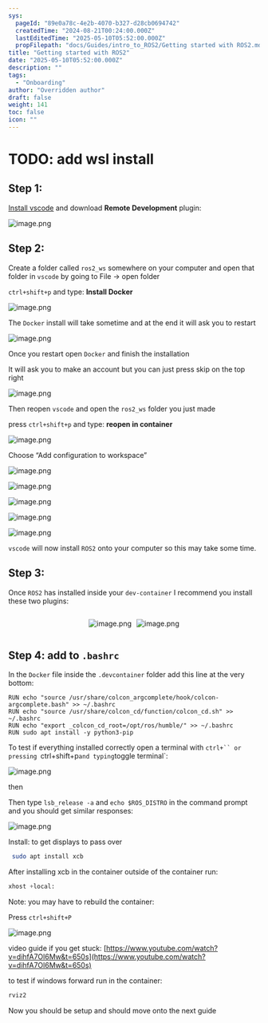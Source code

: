 ```yaml
---
sys:
  pageId: "89e0a78c-4e2b-4070-b327-d28cb0694742"
  createdTime: "2024-08-21T00:24:00.000Z"
  lastEditedTime: "2025-05-10T05:52:00.000Z"
  propFilepath: "docs/Guides/intro_to_ROS2/Getting started with ROS2.md"
title: "Getting started with ROS2"
date: "2025-05-10T05:52:00.000Z"
description: ""
tags:
  - "Onboarding"
author: "Overridden author"
draft: false
weight: 141
toc: false
icon: ""
---
```


# TODO: add wsl install

## Step 1:

[Install vscode](https://code.visualstudio.com/download) and download **Remote Development** plugin:

![image.png](https://prod-files-secure.s3.us-west-2.amazonaws.com/d518164a-d88e-44d1-a4ee-3adb3bd8bce0/efb52993-1881-4a40-b95e-6f020334f022/image.png?X-Amz-Algorithm=AWS4-HMAC-SHA256&X-Amz-Content-Sha256=UNSIGNED-PAYLOAD&X-Amz-Credential=ASIAZI2LB466TCC7X3ML%2F20250712%2Fus-west-2%2Fs3%2Faws4_request&X-Amz-Date=20250712T200914Z&X-Amz-Expires=3600&X-Amz-Security-Token=IQoJb3JpZ2luX2VjEOv%2F%2F%2F%2F%2F%2F%2F%2F%2F%2FwEaCXVzLXdlc3QtMiJHMEUCICOlsnQakrAqzYpqLCnCPPRF7oR0XkIAynpG%2BHMqdfNMAiEA8ABW4muqw%2BgxeU8tvQoZ40vMMotGogZf%2Fler89ic7U4qiAQI9P%2F%2F%2F%2F%2F%2F%2F%2F%2F%2FARAAGgw2Mzc0MjMxODM4MDUiDNMdVVwsPaXVfgAIISrcA%2BnkhVS1FDDIg9P9JgEX2FsVsvlCKpAOgdXMU6YKyRThhPY%2B03NN4qDn0R3MR46k8C1ycULeRlG8ajKgHbuvrNkQpEIzYrZxYJL0uLEO1l%2BCDk75cUMwpyGQODO8%2BUyB2T9HkSBdukT31kDXayBg1WMvZ1O%2BRBvrSPDPR00CZsQ3T33GaCskSiL3%2FsMErcxRHOoLr%2FhPhYYJFp45X%2FVE4MYZhAqHCY0bwlbF4BnB05ahRXOzVCC9Re0wTkcxZ8b%2FpY%2BmnS6S%2BrPUKVm1j8k4P2b8AjjSkwamuyHSthtUGpmN%2BiLOJv5aCh5OFSoelhYH%2F1b6HT8EJw6TaPvfZfwd6h1ethH%2B6TLX4WNWa78xhCGlugWh2EIBEgGExWXqw%2F5GG329KI%2BzFOJEhzZEvtpEtGDefgOjOog4WfAuF1qow9p61DY%2BrTgc7RiDRIKkZ2uW6J3ImMI5aEkWc1E3BEN5BBXM%2FTpVgLibaDje4CTEinTxGEoEM6p2waE4wFQ4hfOEMU8%2BrcdurqoG5w4tOI856WBzmbmX55YofHDsn%2FAuqq%2BmREaXysGmQLeycHzDCE8lqUghlWpbAKOhimPG%2Fop5H1nfu8C%2BawKrkD2h6oNRWMBFAv1C5CY3ov5ktas2MI%2FZysMGOqUB6zvbX3Jwy1zBIeyFFpKvrMldov055Vr4%2FsIjn0cOEYyenqVTv4QjNAICZDTP4GfXg94Z4Rmso%2B4Vw%2BcSDjxokLfGowInALhkKP%2BrzxGgj7SCU%2FZUaVBj0JiLkde%2Ftbkl8blcTiNLdnSpF3DsAIzGh0JsXWs3JXshwVQzs1rRDrVu%2FsY8VhXncLfJuzV2XOgF1YGmlLLMmrP8%2BOsSIvTodrViLtgk&X-Amz-Signature=93e3f7b14fc18daa99bc1d531f2025515b8d5dbde3315f092fcfe2f25e7ed4f4&X-Amz-SignedHeaders=host&x-amz-checksum-mode=ENABLED&x-id=GetObject)

## Step 2:

Create a folder called `ros2_ws` somewhere on your computer and open that folder in `vscode` by going to File → open folder 

`ctrl+shift+p` and type: **Install Docker**

![image.png](https://prod-files-secure.s3.us-west-2.amazonaws.com/d518164a-d88e-44d1-a4ee-3adb3bd8bce0/2269dc0e-1cd5-47ff-bceb-c04ad9b2eab0/image.png?X-Amz-Algorithm=AWS4-HMAC-SHA256&X-Amz-Content-Sha256=UNSIGNED-PAYLOAD&X-Amz-Credential=ASIAZI2LB466TCC7X3ML%2F20250712%2Fus-west-2%2Fs3%2Faws4_request&X-Amz-Date=20250712T200914Z&X-Amz-Expires=3600&X-Amz-Security-Token=IQoJb3JpZ2luX2VjEOv%2F%2F%2F%2F%2F%2F%2F%2F%2F%2FwEaCXVzLXdlc3QtMiJHMEUCICOlsnQakrAqzYpqLCnCPPRF7oR0XkIAynpG%2BHMqdfNMAiEA8ABW4muqw%2BgxeU8tvQoZ40vMMotGogZf%2Fler89ic7U4qiAQI9P%2F%2F%2F%2F%2F%2F%2F%2F%2F%2FARAAGgw2Mzc0MjMxODM4MDUiDNMdVVwsPaXVfgAIISrcA%2BnkhVS1FDDIg9P9JgEX2FsVsvlCKpAOgdXMU6YKyRThhPY%2B03NN4qDn0R3MR46k8C1ycULeRlG8ajKgHbuvrNkQpEIzYrZxYJL0uLEO1l%2BCDk75cUMwpyGQODO8%2BUyB2T9HkSBdukT31kDXayBg1WMvZ1O%2BRBvrSPDPR00CZsQ3T33GaCskSiL3%2FsMErcxRHOoLr%2FhPhYYJFp45X%2FVE4MYZhAqHCY0bwlbF4BnB05ahRXOzVCC9Re0wTkcxZ8b%2FpY%2BmnS6S%2BrPUKVm1j8k4P2b8AjjSkwamuyHSthtUGpmN%2BiLOJv5aCh5OFSoelhYH%2F1b6HT8EJw6TaPvfZfwd6h1ethH%2B6TLX4WNWa78xhCGlugWh2EIBEgGExWXqw%2F5GG329KI%2BzFOJEhzZEvtpEtGDefgOjOog4WfAuF1qow9p61DY%2BrTgc7RiDRIKkZ2uW6J3ImMI5aEkWc1E3BEN5BBXM%2FTpVgLibaDje4CTEinTxGEoEM6p2waE4wFQ4hfOEMU8%2BrcdurqoG5w4tOI856WBzmbmX55YofHDsn%2FAuqq%2BmREaXysGmQLeycHzDCE8lqUghlWpbAKOhimPG%2Fop5H1nfu8C%2BawKrkD2h6oNRWMBFAv1C5CY3ov5ktas2MI%2FZysMGOqUB6zvbX3Jwy1zBIeyFFpKvrMldov055Vr4%2FsIjn0cOEYyenqVTv4QjNAICZDTP4GfXg94Z4Rmso%2B4Vw%2BcSDjxokLfGowInALhkKP%2BrzxGgj7SCU%2FZUaVBj0JiLkde%2Ftbkl8blcTiNLdnSpF3DsAIzGh0JsXWs3JXshwVQzs1rRDrVu%2FsY8VhXncLfJuzV2XOgF1YGmlLLMmrP8%2BOsSIvTodrViLtgk&X-Amz-Signature=cde6a50c603ec928cd6618537a6cc5132ef1f5050163533231accf8721cb0101&X-Amz-SignedHeaders=host&x-amz-checksum-mode=ENABLED&x-id=GetObject)

The `Docker` install will take sometime and at the end it will ask you to restart

![image.png](https://prod-files-secure.s3.us-west-2.amazonaws.com/d518164a-d88e-44d1-a4ee-3adb3bd8bce0/ed233f78-be33-4b1f-b89c-9c346c0e961e/image.png?X-Amz-Algorithm=AWS4-HMAC-SHA256&X-Amz-Content-Sha256=UNSIGNED-PAYLOAD&X-Amz-Credential=ASIAZI2LB466TCC7X3ML%2F20250712%2Fus-west-2%2Fs3%2Faws4_request&X-Amz-Date=20250712T200914Z&X-Amz-Expires=3600&X-Amz-Security-Token=IQoJb3JpZ2luX2VjEOv%2F%2F%2F%2F%2F%2F%2F%2F%2F%2FwEaCXVzLXdlc3QtMiJHMEUCICOlsnQakrAqzYpqLCnCPPRF7oR0XkIAynpG%2BHMqdfNMAiEA8ABW4muqw%2BgxeU8tvQoZ40vMMotGogZf%2Fler89ic7U4qiAQI9P%2F%2F%2F%2F%2F%2F%2F%2F%2F%2FARAAGgw2Mzc0MjMxODM4MDUiDNMdVVwsPaXVfgAIISrcA%2BnkhVS1FDDIg9P9JgEX2FsVsvlCKpAOgdXMU6YKyRThhPY%2B03NN4qDn0R3MR46k8C1ycULeRlG8ajKgHbuvrNkQpEIzYrZxYJL0uLEO1l%2BCDk75cUMwpyGQODO8%2BUyB2T9HkSBdukT31kDXayBg1WMvZ1O%2BRBvrSPDPR00CZsQ3T33GaCskSiL3%2FsMErcxRHOoLr%2FhPhYYJFp45X%2FVE4MYZhAqHCY0bwlbF4BnB05ahRXOzVCC9Re0wTkcxZ8b%2FpY%2BmnS6S%2BrPUKVm1j8k4P2b8AjjSkwamuyHSthtUGpmN%2BiLOJv5aCh5OFSoelhYH%2F1b6HT8EJw6TaPvfZfwd6h1ethH%2B6TLX4WNWa78xhCGlugWh2EIBEgGExWXqw%2F5GG329KI%2BzFOJEhzZEvtpEtGDefgOjOog4WfAuF1qow9p61DY%2BrTgc7RiDRIKkZ2uW6J3ImMI5aEkWc1E3BEN5BBXM%2FTpVgLibaDje4CTEinTxGEoEM6p2waE4wFQ4hfOEMU8%2BrcdurqoG5w4tOI856WBzmbmX55YofHDsn%2FAuqq%2BmREaXysGmQLeycHzDCE8lqUghlWpbAKOhimPG%2Fop5H1nfu8C%2BawKrkD2h6oNRWMBFAv1C5CY3ov5ktas2MI%2FZysMGOqUB6zvbX3Jwy1zBIeyFFpKvrMldov055Vr4%2FsIjn0cOEYyenqVTv4QjNAICZDTP4GfXg94Z4Rmso%2B4Vw%2BcSDjxokLfGowInALhkKP%2BrzxGgj7SCU%2FZUaVBj0JiLkde%2Ftbkl8blcTiNLdnSpF3DsAIzGh0JsXWs3JXshwVQzs1rRDrVu%2FsY8VhXncLfJuzV2XOgF1YGmlLLMmrP8%2BOsSIvTodrViLtgk&X-Amz-Signature=5232bac16bdaf0cbb3179636e197c0166f8303a575c74cbee5ca61f3c054d63f&X-Amz-SignedHeaders=host&x-amz-checksum-mode=ENABLED&x-id=GetObject)

Once you restart open `Docker` and finish the installation

It will ask you to make an account but you can just press skip on the top right

![image.png](https://prod-files-secure.s3.us-west-2.amazonaws.com/d518164a-d88e-44d1-a4ee-3adb3bd8bce0/21010ad9-1659-4fd9-9f59-9932a09b2a3d/image.png?X-Amz-Algorithm=AWS4-HMAC-SHA256&X-Amz-Content-Sha256=UNSIGNED-PAYLOAD&X-Amz-Credential=ASIAZI2LB466TCC7X3ML%2F20250712%2Fus-west-2%2Fs3%2Faws4_request&X-Amz-Date=20250712T200914Z&X-Amz-Expires=3600&X-Amz-Security-Token=IQoJb3JpZ2luX2VjEOv%2F%2F%2F%2F%2F%2F%2F%2F%2F%2FwEaCXVzLXdlc3QtMiJHMEUCICOlsnQakrAqzYpqLCnCPPRF7oR0XkIAynpG%2BHMqdfNMAiEA8ABW4muqw%2BgxeU8tvQoZ40vMMotGogZf%2Fler89ic7U4qiAQI9P%2F%2F%2F%2F%2F%2F%2F%2F%2F%2FARAAGgw2Mzc0MjMxODM4MDUiDNMdVVwsPaXVfgAIISrcA%2BnkhVS1FDDIg9P9JgEX2FsVsvlCKpAOgdXMU6YKyRThhPY%2B03NN4qDn0R3MR46k8C1ycULeRlG8ajKgHbuvrNkQpEIzYrZxYJL0uLEO1l%2BCDk75cUMwpyGQODO8%2BUyB2T9HkSBdukT31kDXayBg1WMvZ1O%2BRBvrSPDPR00CZsQ3T33GaCskSiL3%2FsMErcxRHOoLr%2FhPhYYJFp45X%2FVE4MYZhAqHCY0bwlbF4BnB05ahRXOzVCC9Re0wTkcxZ8b%2FpY%2BmnS6S%2BrPUKVm1j8k4P2b8AjjSkwamuyHSthtUGpmN%2BiLOJv5aCh5OFSoelhYH%2F1b6HT8EJw6TaPvfZfwd6h1ethH%2B6TLX4WNWa78xhCGlugWh2EIBEgGExWXqw%2F5GG329KI%2BzFOJEhzZEvtpEtGDefgOjOog4WfAuF1qow9p61DY%2BrTgc7RiDRIKkZ2uW6J3ImMI5aEkWc1E3BEN5BBXM%2FTpVgLibaDje4CTEinTxGEoEM6p2waE4wFQ4hfOEMU8%2BrcdurqoG5w4tOI856WBzmbmX55YofHDsn%2FAuqq%2BmREaXysGmQLeycHzDCE8lqUghlWpbAKOhimPG%2Fop5H1nfu8C%2BawKrkD2h6oNRWMBFAv1C5CY3ov5ktas2MI%2FZysMGOqUB6zvbX3Jwy1zBIeyFFpKvrMldov055Vr4%2FsIjn0cOEYyenqVTv4QjNAICZDTP4GfXg94Z4Rmso%2B4Vw%2BcSDjxokLfGowInALhkKP%2BrzxGgj7SCU%2FZUaVBj0JiLkde%2Ftbkl8blcTiNLdnSpF3DsAIzGh0JsXWs3JXshwVQzs1rRDrVu%2FsY8VhXncLfJuzV2XOgF1YGmlLLMmrP8%2BOsSIvTodrViLtgk&X-Amz-Signature=f4580d65e780c910823552a854db4eeb7fd697cb8ffd1b1207096e2e24cc7135&X-Amz-SignedHeaders=host&x-amz-checksum-mode=ENABLED&x-id=GetObject)

Then reopen `vscode` and open the `ros2_ws` folder you just made

press `ctrl+shift+p` and type: **reopen in container**

![image.png](https://prod-files-secure.s3.us-west-2.amazonaws.com/d518164a-d88e-44d1-a4ee-3adb3bd8bce0/4e93b8c2-41ad-488c-8095-c74205196118/image.png?X-Amz-Algorithm=AWS4-HMAC-SHA256&X-Amz-Content-Sha256=UNSIGNED-PAYLOAD&X-Amz-Credential=ASIAZI2LB466TCC7X3ML%2F20250712%2Fus-west-2%2Fs3%2Faws4_request&X-Amz-Date=20250712T200914Z&X-Amz-Expires=3600&X-Amz-Security-Token=IQoJb3JpZ2luX2VjEOv%2F%2F%2F%2F%2F%2F%2F%2F%2F%2FwEaCXVzLXdlc3QtMiJHMEUCICOlsnQakrAqzYpqLCnCPPRF7oR0XkIAynpG%2BHMqdfNMAiEA8ABW4muqw%2BgxeU8tvQoZ40vMMotGogZf%2Fler89ic7U4qiAQI9P%2F%2F%2F%2F%2F%2F%2F%2F%2F%2FARAAGgw2Mzc0MjMxODM4MDUiDNMdVVwsPaXVfgAIISrcA%2BnkhVS1FDDIg9P9JgEX2FsVsvlCKpAOgdXMU6YKyRThhPY%2B03NN4qDn0R3MR46k8C1ycULeRlG8ajKgHbuvrNkQpEIzYrZxYJL0uLEO1l%2BCDk75cUMwpyGQODO8%2BUyB2T9HkSBdukT31kDXayBg1WMvZ1O%2BRBvrSPDPR00CZsQ3T33GaCskSiL3%2FsMErcxRHOoLr%2FhPhYYJFp45X%2FVE4MYZhAqHCY0bwlbF4BnB05ahRXOzVCC9Re0wTkcxZ8b%2FpY%2BmnS6S%2BrPUKVm1j8k4P2b8AjjSkwamuyHSthtUGpmN%2BiLOJv5aCh5OFSoelhYH%2F1b6HT8EJw6TaPvfZfwd6h1ethH%2B6TLX4WNWa78xhCGlugWh2EIBEgGExWXqw%2F5GG329KI%2BzFOJEhzZEvtpEtGDefgOjOog4WfAuF1qow9p61DY%2BrTgc7RiDRIKkZ2uW6J3ImMI5aEkWc1E3BEN5BBXM%2FTpVgLibaDje4CTEinTxGEoEM6p2waE4wFQ4hfOEMU8%2BrcdurqoG5w4tOI856WBzmbmX55YofHDsn%2FAuqq%2BmREaXysGmQLeycHzDCE8lqUghlWpbAKOhimPG%2Fop5H1nfu8C%2BawKrkD2h6oNRWMBFAv1C5CY3ov5ktas2MI%2FZysMGOqUB6zvbX3Jwy1zBIeyFFpKvrMldov055Vr4%2FsIjn0cOEYyenqVTv4QjNAICZDTP4GfXg94Z4Rmso%2B4Vw%2BcSDjxokLfGowInALhkKP%2BrzxGgj7SCU%2FZUaVBj0JiLkde%2Ftbkl8blcTiNLdnSpF3DsAIzGh0JsXWs3JXshwVQzs1rRDrVu%2FsY8VhXncLfJuzV2XOgF1YGmlLLMmrP8%2BOsSIvTodrViLtgk&X-Amz-Signature=2c525bf0f0549fa5a9f3053e8aedddd502eb322548fa05ca69e745e96f956aba&X-Amz-SignedHeaders=host&x-amz-checksum-mode=ENABLED&x-id=GetObject)

Choose “Add configuration to workspace”

![image.png](https://prod-files-secure.s3.us-west-2.amazonaws.com/d518164a-d88e-44d1-a4ee-3adb3bd8bce0/9560b282-5060-4989-ba37-97e7b2c22476/image.png?X-Amz-Algorithm=AWS4-HMAC-SHA256&X-Amz-Content-Sha256=UNSIGNED-PAYLOAD&X-Amz-Credential=ASIAZI2LB466TCC7X3ML%2F20250712%2Fus-west-2%2Fs3%2Faws4_request&X-Amz-Date=20250712T200914Z&X-Amz-Expires=3600&X-Amz-Security-Token=IQoJb3JpZ2luX2VjEOv%2F%2F%2F%2F%2F%2F%2F%2F%2F%2FwEaCXVzLXdlc3QtMiJHMEUCICOlsnQakrAqzYpqLCnCPPRF7oR0XkIAynpG%2BHMqdfNMAiEA8ABW4muqw%2BgxeU8tvQoZ40vMMotGogZf%2Fler89ic7U4qiAQI9P%2F%2F%2F%2F%2F%2F%2F%2F%2F%2FARAAGgw2Mzc0MjMxODM4MDUiDNMdVVwsPaXVfgAIISrcA%2BnkhVS1FDDIg9P9JgEX2FsVsvlCKpAOgdXMU6YKyRThhPY%2B03NN4qDn0R3MR46k8C1ycULeRlG8ajKgHbuvrNkQpEIzYrZxYJL0uLEO1l%2BCDk75cUMwpyGQODO8%2BUyB2T9HkSBdukT31kDXayBg1WMvZ1O%2BRBvrSPDPR00CZsQ3T33GaCskSiL3%2FsMErcxRHOoLr%2FhPhYYJFp45X%2FVE4MYZhAqHCY0bwlbF4BnB05ahRXOzVCC9Re0wTkcxZ8b%2FpY%2BmnS6S%2BrPUKVm1j8k4P2b8AjjSkwamuyHSthtUGpmN%2BiLOJv5aCh5OFSoelhYH%2F1b6HT8EJw6TaPvfZfwd6h1ethH%2B6TLX4WNWa78xhCGlugWh2EIBEgGExWXqw%2F5GG329KI%2BzFOJEhzZEvtpEtGDefgOjOog4WfAuF1qow9p61DY%2BrTgc7RiDRIKkZ2uW6J3ImMI5aEkWc1E3BEN5BBXM%2FTpVgLibaDje4CTEinTxGEoEM6p2waE4wFQ4hfOEMU8%2BrcdurqoG5w4tOI856WBzmbmX55YofHDsn%2FAuqq%2BmREaXysGmQLeycHzDCE8lqUghlWpbAKOhimPG%2Fop5H1nfu8C%2BawKrkD2h6oNRWMBFAv1C5CY3ov5ktas2MI%2FZysMGOqUB6zvbX3Jwy1zBIeyFFpKvrMldov055Vr4%2FsIjn0cOEYyenqVTv4QjNAICZDTP4GfXg94Z4Rmso%2B4Vw%2BcSDjxokLfGowInALhkKP%2BrzxGgj7SCU%2FZUaVBj0JiLkde%2Ftbkl8blcTiNLdnSpF3DsAIzGh0JsXWs3JXshwVQzs1rRDrVu%2FsY8VhXncLfJuzV2XOgF1YGmlLLMmrP8%2BOsSIvTodrViLtgk&X-Amz-Signature=8373d0725f564893d08858b67743a5ea4c350a7d59bbf15417ae2c25aeeab163&X-Amz-SignedHeaders=host&x-amz-checksum-mode=ENABLED&x-id=GetObject)

![image.png](https://prod-files-secure.s3.us-west-2.amazonaws.com/d518164a-d88e-44d1-a4ee-3adb3bd8bce0/2ee63f81-886b-48e8-a553-dc6e5eac99e4/image.png?X-Amz-Algorithm=AWS4-HMAC-SHA256&X-Amz-Content-Sha256=UNSIGNED-PAYLOAD&X-Amz-Credential=ASIAZI2LB466TCC7X3ML%2F20250712%2Fus-west-2%2Fs3%2Faws4_request&X-Amz-Date=20250712T200914Z&X-Amz-Expires=3600&X-Amz-Security-Token=IQoJb3JpZ2luX2VjEOv%2F%2F%2F%2F%2F%2F%2F%2F%2F%2FwEaCXVzLXdlc3QtMiJHMEUCICOlsnQakrAqzYpqLCnCPPRF7oR0XkIAynpG%2BHMqdfNMAiEA8ABW4muqw%2BgxeU8tvQoZ40vMMotGogZf%2Fler89ic7U4qiAQI9P%2F%2F%2F%2F%2F%2F%2F%2F%2F%2FARAAGgw2Mzc0MjMxODM4MDUiDNMdVVwsPaXVfgAIISrcA%2BnkhVS1FDDIg9P9JgEX2FsVsvlCKpAOgdXMU6YKyRThhPY%2B03NN4qDn0R3MR46k8C1ycULeRlG8ajKgHbuvrNkQpEIzYrZxYJL0uLEO1l%2BCDk75cUMwpyGQODO8%2BUyB2T9HkSBdukT31kDXayBg1WMvZ1O%2BRBvrSPDPR00CZsQ3T33GaCskSiL3%2FsMErcxRHOoLr%2FhPhYYJFp45X%2FVE4MYZhAqHCY0bwlbF4BnB05ahRXOzVCC9Re0wTkcxZ8b%2FpY%2BmnS6S%2BrPUKVm1j8k4P2b8AjjSkwamuyHSthtUGpmN%2BiLOJv5aCh5OFSoelhYH%2F1b6HT8EJw6TaPvfZfwd6h1ethH%2B6TLX4WNWa78xhCGlugWh2EIBEgGExWXqw%2F5GG329KI%2BzFOJEhzZEvtpEtGDefgOjOog4WfAuF1qow9p61DY%2BrTgc7RiDRIKkZ2uW6J3ImMI5aEkWc1E3BEN5BBXM%2FTpVgLibaDje4CTEinTxGEoEM6p2waE4wFQ4hfOEMU8%2BrcdurqoG5w4tOI856WBzmbmX55YofHDsn%2FAuqq%2BmREaXysGmQLeycHzDCE8lqUghlWpbAKOhimPG%2Fop5H1nfu8C%2BawKrkD2h6oNRWMBFAv1C5CY3ov5ktas2MI%2FZysMGOqUB6zvbX3Jwy1zBIeyFFpKvrMldov055Vr4%2FsIjn0cOEYyenqVTv4QjNAICZDTP4GfXg94Z4Rmso%2B4Vw%2BcSDjxokLfGowInALhkKP%2BrzxGgj7SCU%2FZUaVBj0JiLkde%2Ftbkl8blcTiNLdnSpF3DsAIzGh0JsXWs3JXshwVQzs1rRDrVu%2FsY8VhXncLfJuzV2XOgF1YGmlLLMmrP8%2BOsSIvTodrViLtgk&X-Amz-Signature=1ef4db9e0e8f5f822031bc8af4c4c9a74d3124d3e8b9fd44f5774b683f2d5450&X-Amz-SignedHeaders=host&x-amz-checksum-mode=ENABLED&x-id=GetObject)

![image.png](https://prod-files-secure.s3.us-west-2.amazonaws.com/d518164a-d88e-44d1-a4ee-3adb3bd8bce0/ae1580b2-b048-407e-aed9-b584224a7a04/image.png?X-Amz-Algorithm=AWS4-HMAC-SHA256&X-Amz-Content-Sha256=UNSIGNED-PAYLOAD&X-Amz-Credential=ASIAZI2LB466TCC7X3ML%2F20250712%2Fus-west-2%2Fs3%2Faws4_request&X-Amz-Date=20250712T200914Z&X-Amz-Expires=3600&X-Amz-Security-Token=IQoJb3JpZ2luX2VjEOv%2F%2F%2F%2F%2F%2F%2F%2F%2F%2FwEaCXVzLXdlc3QtMiJHMEUCICOlsnQakrAqzYpqLCnCPPRF7oR0XkIAynpG%2BHMqdfNMAiEA8ABW4muqw%2BgxeU8tvQoZ40vMMotGogZf%2Fler89ic7U4qiAQI9P%2F%2F%2F%2F%2F%2F%2F%2F%2F%2FARAAGgw2Mzc0MjMxODM4MDUiDNMdVVwsPaXVfgAIISrcA%2BnkhVS1FDDIg9P9JgEX2FsVsvlCKpAOgdXMU6YKyRThhPY%2B03NN4qDn0R3MR46k8C1ycULeRlG8ajKgHbuvrNkQpEIzYrZxYJL0uLEO1l%2BCDk75cUMwpyGQODO8%2BUyB2T9HkSBdukT31kDXayBg1WMvZ1O%2BRBvrSPDPR00CZsQ3T33GaCskSiL3%2FsMErcxRHOoLr%2FhPhYYJFp45X%2FVE4MYZhAqHCY0bwlbF4BnB05ahRXOzVCC9Re0wTkcxZ8b%2FpY%2BmnS6S%2BrPUKVm1j8k4P2b8AjjSkwamuyHSthtUGpmN%2BiLOJv5aCh5OFSoelhYH%2F1b6HT8EJw6TaPvfZfwd6h1ethH%2B6TLX4WNWa78xhCGlugWh2EIBEgGExWXqw%2F5GG329KI%2BzFOJEhzZEvtpEtGDefgOjOog4WfAuF1qow9p61DY%2BrTgc7RiDRIKkZ2uW6J3ImMI5aEkWc1E3BEN5BBXM%2FTpVgLibaDje4CTEinTxGEoEM6p2waE4wFQ4hfOEMU8%2BrcdurqoG5w4tOI856WBzmbmX55YofHDsn%2FAuqq%2BmREaXysGmQLeycHzDCE8lqUghlWpbAKOhimPG%2Fop5H1nfu8C%2BawKrkD2h6oNRWMBFAv1C5CY3ov5ktas2MI%2FZysMGOqUB6zvbX3Jwy1zBIeyFFpKvrMldov055Vr4%2FsIjn0cOEYyenqVTv4QjNAICZDTP4GfXg94Z4Rmso%2B4Vw%2BcSDjxokLfGowInALhkKP%2BrzxGgj7SCU%2FZUaVBj0JiLkde%2Ftbkl8blcTiNLdnSpF3DsAIzGh0JsXWs3JXshwVQzs1rRDrVu%2FsY8VhXncLfJuzV2XOgF1YGmlLLMmrP8%2BOsSIvTodrViLtgk&X-Amz-Signature=2280bd57e1b8d010efe43efad01365a15a857a0d1616f5a73518155a6095e072&X-Amz-SignedHeaders=host&x-amz-checksum-mode=ENABLED&x-id=GetObject)

![image.png](https://prod-files-secure.s3.us-west-2.amazonaws.com/d518164a-d88e-44d1-a4ee-3adb3bd8bce0/53255b28-f75e-430f-b9e3-c0ac8577e42b/image.png?X-Amz-Algorithm=AWS4-HMAC-SHA256&X-Amz-Content-Sha256=UNSIGNED-PAYLOAD&X-Amz-Credential=ASIAZI2LB466TCC7X3ML%2F20250712%2Fus-west-2%2Fs3%2Faws4_request&X-Amz-Date=20250712T200914Z&X-Amz-Expires=3600&X-Amz-Security-Token=IQoJb3JpZ2luX2VjEOv%2F%2F%2F%2F%2F%2F%2F%2F%2F%2FwEaCXVzLXdlc3QtMiJHMEUCICOlsnQakrAqzYpqLCnCPPRF7oR0XkIAynpG%2BHMqdfNMAiEA8ABW4muqw%2BgxeU8tvQoZ40vMMotGogZf%2Fler89ic7U4qiAQI9P%2F%2F%2F%2F%2F%2F%2F%2F%2F%2FARAAGgw2Mzc0MjMxODM4MDUiDNMdVVwsPaXVfgAIISrcA%2BnkhVS1FDDIg9P9JgEX2FsVsvlCKpAOgdXMU6YKyRThhPY%2B03NN4qDn0R3MR46k8C1ycULeRlG8ajKgHbuvrNkQpEIzYrZxYJL0uLEO1l%2BCDk75cUMwpyGQODO8%2BUyB2T9HkSBdukT31kDXayBg1WMvZ1O%2BRBvrSPDPR00CZsQ3T33GaCskSiL3%2FsMErcxRHOoLr%2FhPhYYJFp45X%2FVE4MYZhAqHCY0bwlbF4BnB05ahRXOzVCC9Re0wTkcxZ8b%2FpY%2BmnS6S%2BrPUKVm1j8k4P2b8AjjSkwamuyHSthtUGpmN%2BiLOJv5aCh5OFSoelhYH%2F1b6HT8EJw6TaPvfZfwd6h1ethH%2B6TLX4WNWa78xhCGlugWh2EIBEgGExWXqw%2F5GG329KI%2BzFOJEhzZEvtpEtGDefgOjOog4WfAuF1qow9p61DY%2BrTgc7RiDRIKkZ2uW6J3ImMI5aEkWc1E3BEN5BBXM%2FTpVgLibaDje4CTEinTxGEoEM6p2waE4wFQ4hfOEMU8%2BrcdurqoG5w4tOI856WBzmbmX55YofHDsn%2FAuqq%2BmREaXysGmQLeycHzDCE8lqUghlWpbAKOhimPG%2Fop5H1nfu8C%2BawKrkD2h6oNRWMBFAv1C5CY3ov5ktas2MI%2FZysMGOqUB6zvbX3Jwy1zBIeyFFpKvrMldov055Vr4%2FsIjn0cOEYyenqVTv4QjNAICZDTP4GfXg94Z4Rmso%2B4Vw%2BcSDjxokLfGowInALhkKP%2BrzxGgj7SCU%2FZUaVBj0JiLkde%2Ftbkl8blcTiNLdnSpF3DsAIzGh0JsXWs3JXshwVQzs1rRDrVu%2FsY8VhXncLfJuzV2XOgF1YGmlLLMmrP8%2BOsSIvTodrViLtgk&X-Amz-Signature=3ee481d52e7a6ac268c6a57dfa2f226d203bb4cd06e1b5883b88b69665e7719d&X-Amz-SignedHeaders=host&x-amz-checksum-mode=ENABLED&x-id=GetObject)

![image.png](https://prod-files-secure.s3.us-west-2.amazonaws.com/d518164a-d88e-44d1-a4ee-3adb3bd8bce0/7c562767-5af9-4ffb-97d1-327bcdf4ee00/image.png?X-Amz-Algorithm=AWS4-HMAC-SHA256&X-Amz-Content-Sha256=UNSIGNED-PAYLOAD&X-Amz-Credential=ASIAZI2LB466TCC7X3ML%2F20250712%2Fus-west-2%2Fs3%2Faws4_request&X-Amz-Date=20250712T200914Z&X-Amz-Expires=3600&X-Amz-Security-Token=IQoJb3JpZ2luX2VjEOv%2F%2F%2F%2F%2F%2F%2F%2F%2F%2FwEaCXVzLXdlc3QtMiJHMEUCICOlsnQakrAqzYpqLCnCPPRF7oR0XkIAynpG%2BHMqdfNMAiEA8ABW4muqw%2BgxeU8tvQoZ40vMMotGogZf%2Fler89ic7U4qiAQI9P%2F%2F%2F%2F%2F%2F%2F%2F%2F%2FARAAGgw2Mzc0MjMxODM4MDUiDNMdVVwsPaXVfgAIISrcA%2BnkhVS1FDDIg9P9JgEX2FsVsvlCKpAOgdXMU6YKyRThhPY%2B03NN4qDn0R3MR46k8C1ycULeRlG8ajKgHbuvrNkQpEIzYrZxYJL0uLEO1l%2BCDk75cUMwpyGQODO8%2BUyB2T9HkSBdukT31kDXayBg1WMvZ1O%2BRBvrSPDPR00CZsQ3T33GaCskSiL3%2FsMErcxRHOoLr%2FhPhYYJFp45X%2FVE4MYZhAqHCY0bwlbF4BnB05ahRXOzVCC9Re0wTkcxZ8b%2FpY%2BmnS6S%2BrPUKVm1j8k4P2b8AjjSkwamuyHSthtUGpmN%2BiLOJv5aCh5OFSoelhYH%2F1b6HT8EJw6TaPvfZfwd6h1ethH%2B6TLX4WNWa78xhCGlugWh2EIBEgGExWXqw%2F5GG329KI%2BzFOJEhzZEvtpEtGDefgOjOog4WfAuF1qow9p61DY%2BrTgc7RiDRIKkZ2uW6J3ImMI5aEkWc1E3BEN5BBXM%2FTpVgLibaDje4CTEinTxGEoEM6p2waE4wFQ4hfOEMU8%2BrcdurqoG5w4tOI856WBzmbmX55YofHDsn%2FAuqq%2BmREaXysGmQLeycHzDCE8lqUghlWpbAKOhimPG%2Fop5H1nfu8C%2BawKrkD2h6oNRWMBFAv1C5CY3ov5ktas2MI%2FZysMGOqUB6zvbX3Jwy1zBIeyFFpKvrMldov055Vr4%2FsIjn0cOEYyenqVTv4QjNAICZDTP4GfXg94Z4Rmso%2B4Vw%2BcSDjxokLfGowInALhkKP%2BrzxGgj7SCU%2FZUaVBj0JiLkde%2Ftbkl8blcTiNLdnSpF3DsAIzGh0JsXWs3JXshwVQzs1rRDrVu%2FsY8VhXncLfJuzV2XOgF1YGmlLLMmrP8%2BOsSIvTodrViLtgk&X-Amz-Signature=471d423676284a4f49f5226e6e811c3c13f428f7f24f3165f0f48615b77a28f8&X-Amz-SignedHeaders=host&x-amz-checksum-mode=ENABLED&x-id=GetObject)

`vscode` will now install `ROS2` onto your computer so this may take some time.

## Step 3:

Once `ROS2` has installed inside your `dev-container` I recommend you install these two plugins:

<div style="display: flex;flex-direction: row; column-gap:10px; max-width: 630px;justify-content: center;">
<div>

![image.png](https://prod-files-secure.s3.us-west-2.amazonaws.com/d518164a-d88e-44d1-a4ee-3adb3bd8bce0/3fc3d550-5a54-4ba1-ba6b-faa01cdb7369/image.png?X-Amz-Algorithm=AWS4-HMAC-SHA256&X-Amz-Content-Sha256=UNSIGNED-PAYLOAD&X-Amz-Credential=ASIAZI2LB466YWN6PYS4%2F20250712%2Fus-west-2%2Fs3%2Faws4_request&X-Amz-Date=20250712T200916Z&X-Amz-Expires=3600&X-Amz-Security-Token=IQoJb3JpZ2luX2VjEOv%2F%2F%2F%2F%2F%2F%2F%2F%2F%2FwEaCXVzLXdlc3QtMiJIMEYCIQDY1%2BjI9htJYWMavpmanfw%2BbouA64Hakn1h7gGFoq1dHQIhAP5x7TVWSPm7ycwqbnmaPbO8N1iWSfbSvZitDpp3CzYpKogECPT%2F%2F%2F%2F%2F%2F%2F%2F%2F%2FwEQABoMNjM3NDIzMTgzODA1IgwJgT7kk8NpJaAgV7Uq3ANAkzwaIAIfMGterGyjUo4gIcWA5jvH1dkiHSd388OSlWAPVQYbdSb34uFUT2BYQuZF1aiahA7dCFGlB2HyI369ueGNYHn8HrmnXTfi094RrHP1747X8VqmGXDYwIWse8RqfqvkHjq2BDzt8Jsz0LFCQdLWy7DrgAAA5%2FQnGngtCI%2F6YjPqaroWyw9WUVgt0KiDLDyeWFWJzSx%2BgX9fhWiBxwUl0j4wi71yTLYz1fNzwFn5j9YNHYipnpFU1UKZFvMdP%2FmC2OXthv%2FGDHz4nYfP%2FvOAePYeWwojtBA6%2BS7wqH6uCki9KSY2HtcoogX5yKw7RGx59ci6OP74QxEuGaYEbH6b7JXyuM%2B5VYjZUSeADFwNvJR24OnTNapbXmOoGxAm9%2FfZ4OHL2xhWa%2BNdw3GVa6AenNALyB8wV9gNE0nvTg1klpGjxDTCNdTG1v%2BwiSzTgnGpUslNOLtE41f%2BByJ0NkDTc4ZVLRPjjm8WJ6WesDeslSDhlam42aGfRrEk8B5ZRw1pjKgYXrOO5GP8yyTaym3XfyBXmT9x99g9qAQLlKrEDSM7eOAb65gXIQeOvmhCzK0e%2Bx4a%2FQUFaGtnseon6SzGpj2Y1vA2dOWnrDkOPmpXT%2BdXLGXkYg8nhDCD2crDBjqkARHZV%2Fg%2FyytcLPWHmesGVUDkcUhUCdvVlJ2PoOtQQGc9FFDpVlgpUxDYq2UmphowIohRqgTKLGwk9SaDhGw8VqMk0GY4UUBYMSoQvFOLsqCmLicgfAUiiAmqTZPRAqdzApvO4EHn0XXwvVy4Ju6g6ibxZ9Xi4v5FBmNGqXhCGMd44k0d56F6GMU9cSPa9czQtWPPscPy0bIc%2FMHsIOwHQLtF6YTQ&X-Amz-Signature=f5fd0749f7bd45aecad0b570d239206c67979a10770f3de12a9f36dbece02d04&X-Amz-SignedHeaders=host&x-amz-checksum-mode=ENABLED&x-id=GetObject)

</div>
<div>

![image.png](https://prod-files-secure.s3.us-west-2.amazonaws.com/d518164a-d88e-44d1-a4ee-3adb3bd8bce0/d994cc66-13c2-4093-a5a3-f84cf4601a82/image.png?X-Amz-Algorithm=AWS4-HMAC-SHA256&X-Amz-Content-Sha256=UNSIGNED-PAYLOAD&X-Amz-Credential=ASIAZI2LB4662EGPT2MV%2F20250712%2Fus-west-2%2Fs3%2Faws4_request&X-Amz-Date=20250712T200917Z&X-Amz-Expires=3600&X-Amz-Security-Token=IQoJb3JpZ2luX2VjEOv%2F%2F%2F%2F%2F%2F%2F%2F%2F%2FwEaCXVzLXdlc3QtMiJIMEYCIQDJ4oyf3m9GLZorTcx6uoKKcIHnRtuGhOE1glxNx%2Frd6QIhALn8O84wcvTSkOcsoyU3nBCmSBI318W219MlM0MMpCoYKogECPT%2F%2F%2F%2F%2F%2F%2F%2F%2F%2FwEQABoMNjM3NDIzMTgzODA1IgxG5iGyES%2BJGBgJhwgq3APN79lPt76eActOkwSzDn%2F2OmfggDIMPtMSMrbocReVYFnbk7iaa9rELZqXi1PEvm4%2Fl5x2hk4eFBy7LFi%2BPtIV9W9m%2BDbGsEgx3JoZTq5EonSkIUpdaf73xeBaV0mb5cPHeSZ4dcBT4HTxYPvk%2BJMELihXraBqP%2BBp2pyQlJ2MeZoW1Nmsm%2BGkv711i%2BVWs6nktA%2FZhut26ZzLo95ZpUoQ5qsDV2vthoh99fRX3PxrYm7V0Ofj6s1v5jI0n%2FN8cqr4EA3KlfcQv2qBYG2e%2B85b6tSKlKLMkl2CSV9myna%2F9QO%2BWhtKVmYxQnsUSg6Si9t%2FHlWwMqujaYI%2Bumglwl24zMaLCHgd2XlxSNPyw83wmyAbieCqsB1lcVCVl28X2vqUH%2BoK18FFVWzFxH8RTXnRg4Hhz7dUNX9qXxXNTW93EB768p9VQZPt4FnDRbH5EYkN4m7i17WCs9xoWdbLYxwvMp3c4Y2NNLB1KWE%2FKlCrYqB3IW%2BxKK4eIyEPodYjmJC2F7qCjGTypRWP%2B7WXHnj3AxwaDI%2BC4bqu3%2F%2BJwUD4NO7X0CG2x8ecAPZVRYA9jIQ%2F3nQchSugc5wDAemCjo0ZVHfPXn0HKEJb60bGsY97X6SrdHZcU1FmOLArFzDF2crDBjqkAT2ptDq%2BURZWCJR%2Bx0YV730Hu3NzM%2F8w5LTGvLFFcjBWlADEsWSguW0e6IBaUi5nbGNr1rk5M6ZqCVWUjJbgmxj74wraDrxuOvWUMdscofQRaxPskWYmoTnZTm%2FNryk2t%2BD3d7t%2FeU4ka58rDsi2%2BTcXJVkDD7ekvzvXX%2BQsYFEAlF0xFNOhrj1%2FA%2Bk5UmtqgevSH1skYoud7yrfXttvd5m6wcHe&X-Amz-Signature=ef471df26b8876d078a60f2376356d6bf40bff21131ed6f549aa30ef152f5a80&X-Amz-SignedHeaders=host&x-amz-checksum-mode=ENABLED&x-id=GetObject)

</div>
</div>

## Step 4: add to `.bashrc`

In the `Docker` file inside the `.devcontainer` folder add this line at the very bottom: 

```docker
RUN echo "source /usr/share/colcon_argcomplete/hook/colcon-argcomplete.bash" >> ~/.bashrc
RUN echo "source /usr/share/colcon_cd/function/colcon_cd.sh" >> ~/.bashrc
RUN echo "export _colcon_cd_root=/opt/ros/humble/" >> ~/.bashrc
RUN sudo apt install -y python3-pip 
```

To test if everything installed correctly open a terminal with `ctrl+`` or pressing `ctrl+shift+p` and typing `toggle terminal`:

![image.png](https://prod-files-secure.s3.us-west-2.amazonaws.com/d518164a-d88e-44d1-a4ee-3adb3bd8bce0/6a4943d8-b04e-4c02-9a58-775f3384d1a5/image.png?X-Amz-Algorithm=AWS4-HMAC-SHA256&X-Amz-Content-Sha256=UNSIGNED-PAYLOAD&X-Amz-Credential=ASIAZI2LB466TCC7X3ML%2F20250712%2Fus-west-2%2Fs3%2Faws4_request&X-Amz-Date=20250712T200914Z&X-Amz-Expires=3600&X-Amz-Security-Token=IQoJb3JpZ2luX2VjEOv%2F%2F%2F%2F%2F%2F%2F%2F%2F%2FwEaCXVzLXdlc3QtMiJHMEUCICOlsnQakrAqzYpqLCnCPPRF7oR0XkIAynpG%2BHMqdfNMAiEA8ABW4muqw%2BgxeU8tvQoZ40vMMotGogZf%2Fler89ic7U4qiAQI9P%2F%2F%2F%2F%2F%2F%2F%2F%2F%2FARAAGgw2Mzc0MjMxODM4MDUiDNMdVVwsPaXVfgAIISrcA%2BnkhVS1FDDIg9P9JgEX2FsVsvlCKpAOgdXMU6YKyRThhPY%2B03NN4qDn0R3MR46k8C1ycULeRlG8ajKgHbuvrNkQpEIzYrZxYJL0uLEO1l%2BCDk75cUMwpyGQODO8%2BUyB2T9HkSBdukT31kDXayBg1WMvZ1O%2BRBvrSPDPR00CZsQ3T33GaCskSiL3%2FsMErcxRHOoLr%2FhPhYYJFp45X%2FVE4MYZhAqHCY0bwlbF4BnB05ahRXOzVCC9Re0wTkcxZ8b%2FpY%2BmnS6S%2BrPUKVm1j8k4P2b8AjjSkwamuyHSthtUGpmN%2BiLOJv5aCh5OFSoelhYH%2F1b6HT8EJw6TaPvfZfwd6h1ethH%2B6TLX4WNWa78xhCGlugWh2EIBEgGExWXqw%2F5GG329KI%2BzFOJEhzZEvtpEtGDefgOjOog4WfAuF1qow9p61DY%2BrTgc7RiDRIKkZ2uW6J3ImMI5aEkWc1E3BEN5BBXM%2FTpVgLibaDje4CTEinTxGEoEM6p2waE4wFQ4hfOEMU8%2BrcdurqoG5w4tOI856WBzmbmX55YofHDsn%2FAuqq%2BmREaXysGmQLeycHzDCE8lqUghlWpbAKOhimPG%2Fop5H1nfu8C%2BawKrkD2h6oNRWMBFAv1C5CY3ov5ktas2MI%2FZysMGOqUB6zvbX3Jwy1zBIeyFFpKvrMldov055Vr4%2FsIjn0cOEYyenqVTv4QjNAICZDTP4GfXg94Z4Rmso%2B4Vw%2BcSDjxokLfGowInALhkKP%2BrzxGgj7SCU%2FZUaVBj0JiLkde%2Ftbkl8blcTiNLdnSpF3DsAIzGh0JsXWs3JXshwVQzs1rRDrVu%2FsY8VhXncLfJuzV2XOgF1YGmlLLMmrP8%2BOsSIvTodrViLtgk&X-Amz-Signature=9fff4332850a3826d2922b42898be1a28d5c6c283b89e7734079ee4c4688c7c7&X-Amz-SignedHeaders=host&x-amz-checksum-mode=ENABLED&x-id=GetObject)

then 

Then type `lsb_release -a` and `echo $ROS_DISTRO` in the command prompt and you should get similar responses:

![image.png](https://prod-files-secure.s3.us-west-2.amazonaws.com/d518164a-d88e-44d1-a4ee-3adb3bd8bce0/3e635dec-a805-4e85-8b9e-d000e5b71a4e/image.png?X-Amz-Algorithm=AWS4-HMAC-SHA256&X-Amz-Content-Sha256=UNSIGNED-PAYLOAD&X-Amz-Credential=ASIAZI2LB466TCC7X3ML%2F20250712%2Fus-west-2%2Fs3%2Faws4_request&X-Amz-Date=20250712T200914Z&X-Amz-Expires=3600&X-Amz-Security-Token=IQoJb3JpZ2luX2VjEOv%2F%2F%2F%2F%2F%2F%2F%2F%2F%2FwEaCXVzLXdlc3QtMiJHMEUCICOlsnQakrAqzYpqLCnCPPRF7oR0XkIAynpG%2BHMqdfNMAiEA8ABW4muqw%2BgxeU8tvQoZ40vMMotGogZf%2Fler89ic7U4qiAQI9P%2F%2F%2F%2F%2F%2F%2F%2F%2F%2FARAAGgw2Mzc0MjMxODM4MDUiDNMdVVwsPaXVfgAIISrcA%2BnkhVS1FDDIg9P9JgEX2FsVsvlCKpAOgdXMU6YKyRThhPY%2B03NN4qDn0R3MR46k8C1ycULeRlG8ajKgHbuvrNkQpEIzYrZxYJL0uLEO1l%2BCDk75cUMwpyGQODO8%2BUyB2T9HkSBdukT31kDXayBg1WMvZ1O%2BRBvrSPDPR00CZsQ3T33GaCskSiL3%2FsMErcxRHOoLr%2FhPhYYJFp45X%2FVE4MYZhAqHCY0bwlbF4BnB05ahRXOzVCC9Re0wTkcxZ8b%2FpY%2BmnS6S%2BrPUKVm1j8k4P2b8AjjSkwamuyHSthtUGpmN%2BiLOJv5aCh5OFSoelhYH%2F1b6HT8EJw6TaPvfZfwd6h1ethH%2B6TLX4WNWa78xhCGlugWh2EIBEgGExWXqw%2F5GG329KI%2BzFOJEhzZEvtpEtGDefgOjOog4WfAuF1qow9p61DY%2BrTgc7RiDRIKkZ2uW6J3ImMI5aEkWc1E3BEN5BBXM%2FTpVgLibaDje4CTEinTxGEoEM6p2waE4wFQ4hfOEMU8%2BrcdurqoG5w4tOI856WBzmbmX55YofHDsn%2FAuqq%2BmREaXysGmQLeycHzDCE8lqUghlWpbAKOhimPG%2Fop5H1nfu8C%2BawKrkD2h6oNRWMBFAv1C5CY3ov5ktas2MI%2FZysMGOqUB6zvbX3Jwy1zBIeyFFpKvrMldov055Vr4%2FsIjn0cOEYyenqVTv4QjNAICZDTP4GfXg94Z4Rmso%2B4Vw%2BcSDjxokLfGowInALhkKP%2BrzxGgj7SCU%2FZUaVBj0JiLkde%2Ftbkl8blcTiNLdnSpF3DsAIzGh0JsXWs3JXshwVQzs1rRDrVu%2FsY8VhXncLfJuzV2XOgF1YGmlLLMmrP8%2BOsSIvTodrViLtgk&X-Amz-Signature=826d6ae7cf5452c535e6fc0f7e26ed784c68ceb99894c13bd815238c62280b8d&X-Amz-SignedHeaders=host&x-amz-checksum-mode=ENABLED&x-id=GetObject)

Install:  to get displays to pass over

```bash
 sudo apt install xcb
```

After installing xcb in the container outside of the container run:

```python
xhost +local:
```

Note: you may have to rebuild the container:

Press `ctrl+shift+P`

![image.png](https://prod-files-secure.s3.us-west-2.amazonaws.com/d518164a-d88e-44d1-a4ee-3adb3bd8bce0/6c2be660-2618-4c38-9c26-53554f7a0b7b/image.png?X-Amz-Algorithm=AWS4-HMAC-SHA256&X-Amz-Content-Sha256=UNSIGNED-PAYLOAD&X-Amz-Credential=ASIAZI2LB466TCC7X3ML%2F20250712%2Fus-west-2%2Fs3%2Faws4_request&X-Amz-Date=20250712T200914Z&X-Amz-Expires=3600&X-Amz-Security-Token=IQoJb3JpZ2luX2VjEOv%2F%2F%2F%2F%2F%2F%2F%2F%2F%2FwEaCXVzLXdlc3QtMiJHMEUCICOlsnQakrAqzYpqLCnCPPRF7oR0XkIAynpG%2BHMqdfNMAiEA8ABW4muqw%2BgxeU8tvQoZ40vMMotGogZf%2Fler89ic7U4qiAQI9P%2F%2F%2F%2F%2F%2F%2F%2F%2F%2FARAAGgw2Mzc0MjMxODM4MDUiDNMdVVwsPaXVfgAIISrcA%2BnkhVS1FDDIg9P9JgEX2FsVsvlCKpAOgdXMU6YKyRThhPY%2B03NN4qDn0R3MR46k8C1ycULeRlG8ajKgHbuvrNkQpEIzYrZxYJL0uLEO1l%2BCDk75cUMwpyGQODO8%2BUyB2T9HkSBdukT31kDXayBg1WMvZ1O%2BRBvrSPDPR00CZsQ3T33GaCskSiL3%2FsMErcxRHOoLr%2FhPhYYJFp45X%2FVE4MYZhAqHCY0bwlbF4BnB05ahRXOzVCC9Re0wTkcxZ8b%2FpY%2BmnS6S%2BrPUKVm1j8k4P2b8AjjSkwamuyHSthtUGpmN%2BiLOJv5aCh5OFSoelhYH%2F1b6HT8EJw6TaPvfZfwd6h1ethH%2B6TLX4WNWa78xhCGlugWh2EIBEgGExWXqw%2F5GG329KI%2BzFOJEhzZEvtpEtGDefgOjOog4WfAuF1qow9p61DY%2BrTgc7RiDRIKkZ2uW6J3ImMI5aEkWc1E3BEN5BBXM%2FTpVgLibaDje4CTEinTxGEoEM6p2waE4wFQ4hfOEMU8%2BrcdurqoG5w4tOI856WBzmbmX55YofHDsn%2FAuqq%2BmREaXysGmQLeycHzDCE8lqUghlWpbAKOhimPG%2Fop5H1nfu8C%2BawKrkD2h6oNRWMBFAv1C5CY3ov5ktas2MI%2FZysMGOqUB6zvbX3Jwy1zBIeyFFpKvrMldov055Vr4%2FsIjn0cOEYyenqVTv4QjNAICZDTP4GfXg94Z4Rmso%2B4Vw%2BcSDjxokLfGowInALhkKP%2BrzxGgj7SCU%2FZUaVBj0JiLkde%2Ftbkl8blcTiNLdnSpF3DsAIzGh0JsXWs3JXshwVQzs1rRDrVu%2FsY8VhXncLfJuzV2XOgF1YGmlLLMmrP8%2BOsSIvTodrViLtgk&X-Amz-Signature=3fe665cbdfa9e67497b1cc9029e04313ca4484125706917907bb687cc2888fa2&X-Amz-SignedHeaders=host&x-amz-checksum-mode=ENABLED&x-id=GetObject)

video guide if you get stuck: [https://www.youtube.com/watch?v=dihfA7Ol6Mw&t=650s](https://www.youtube.com/watch?v=dihfA7Ol6Mw&t=650s)

to test if windows forward run in the container:

```bash
rviz2
```

Now you should be setup and should move onto the next guide 
